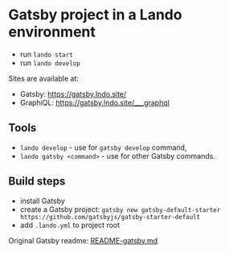 # Gatsby project in a Lando environment

- run `lando start`
- run `lando develop`

Sites are available at:

- Gatsby: <https://gatsby.lndo.site/>
- GraphiQL: <https://gatsby.lndo.site/___graphql>

## Tools

- `lando develop` - use for `gatsby develop` command,
- `lando gatsby <command>` - use for other Gatsby commands.

## Build steps

- install Gatsby
- create a Gatsby project: `gatsby new gatsby-default-starter https://github.com/gatsbyjs/gatsby-starter-default`
- add `.lando.yml` to project root

Original Gatsby readme: [README-gatsby.md](README-gatsby.md)
